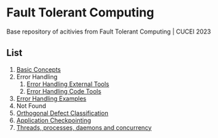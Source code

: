# Fault Tolerant Computing
Base repository of acitivies from Fault Tolerant Computing | CUCEI 2023


## List
1. [Basic Concepts](https://github.com/denso666/fault-tolerant-computing/tree/main/01%20-%20Basic%20Concepts)
2. Error Handling
    1. [Error Handling External Tools](https://github.com/denso666/fault-tolerant-computing/tree/main/02%20-%20Error%20Handling%20-%201/Error%20Handling%20Tools)
    2. [Error Handling Code Tools](https://github.com/denso666/fault-tolerant-computing/tree/main/02%20-%20Error%20Handling%20-%201/Error%20Handling%20Code%20Tools)
3. [Error Handling Examples](https://github.com/denso666/fault-tolerant-computing/tree/main/03%20-%20Error%20Handling%20-%202)
4. Not Found
5. [Orthogonal Defect Classification](https://github.com/denso666/fault-tolerant-computing/tree/main/05%20-%20Orthogonal%20Defect%20Classification)
6. [Application Checkpointing](https://github.com/denso666/fault-tolerant-computing/tree/main/06%20-%20Application%20Checkpointing)
7. [Threads, processes, daemons and concurrency](https://github.com/denso666/fault-tolerant-computing/tree/main/07%20-%20Threads%20and%20more)
